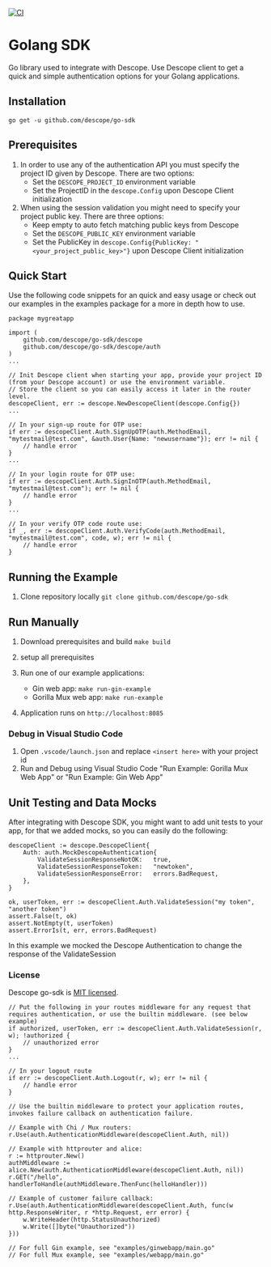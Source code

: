 [![CI](https://github.com/descope/go-sdk/actions/workflows/ci.yml/badge.svg)](https://github.com/descope/go-sdk/actions/workflows/ci.yml)

# Golang SDK

Go library used to integrate with Descope.
Use Descope client to get a quick and simple authentication options for your Golang applications.

## Installation

`go get -u github.com/descope/go-sdk`

## Prerequisites

1. In order to use any of the authentication API you must specify the project ID given by Descope. There are two options:
   - Set the `DESCOPE_PROJECT_ID` environment variable
   - Set the ProjectID in the `descope.Config` upon Descope Client initialization
1. When using the session validation you might need to specify your project public key. There are three options:
   - Keep empty to auto fetch matching public keys from Descope
   - Set the `DESCOPE_PUBLIC_KEY` environment variable
   - Set the PublicKey in `descope.Config{PublicKey: "<your_project_public_key>"}` upon Descope Client initialization

## Quick Start

Use the following code snippets for an quick and easy usage or check out our examples in the examples package for a more in depth how to use.

```golang
package mygreatapp

import (
    github.com/descope/go-sdk/descope
    github.com/descope/go-sdk/descope/auth
)
...

// Init Descope client when starting your app, provide your project ID (from your Descope account) or use the environment variable.
// Store the client so you can easily access it later in the router level.
descopeClient, err := descope.NewDescopeClient(descope.Config{})
...

// In your sign-up route for OTP use:
if err := descopeClient.Auth.SignUpOTP(auth.MethodEmail, "mytestmail@test.com", &auth.User{Name: "newusername"}); err != nil {
    // handle error
}
...

// In your login route for OTP use:
if err := descopeClient.Auth.SignInOTP(auth.MethodEmail, "mytestmail@test.com"); err != nil {
    // handle error
}
...

// In your verify OTP code route use:
if _, err := descopeClient.Auth.VerifyCode(auth.MethodEmail, "mytestmail@test.com", code, w); err != nil {
    // handle error
}

```

## Running the Example

1. Clone repository locally `git clone github.com/descope/go-sdk`
## Run Manually
1. Download prerequisites and build `make build`
1. setup all prerequisites
1. Run one of our example applications:
    - Gin web app: `make run-gin-example`
    - Gorilla Mux web app: `make run-example`

1. Application runs on `http://localhost:8085`

### Debug in Visual Studio Code

1. Open `.vscode/launch.json` and replace `<insert here>` with your project id
1. Run and Debug using Visual Studio Code "Run Example: Gorilla Mux Web App" or "Run Example: Gin Web App"

## Unit Testing and Data Mocks
After integrating with Descope SDK, you might want to add unit tests to your app, for that we added mocks, so you can easily do the following:
```golang
descopeClient := descope.DescopeClient{
	Auth: auth.MockDescopeAuthentication{
		ValidateSessionResponseNotOK:   true,
		ValidateSessionResponseToken:   "newtoken",
		ValidateSessionResponseError:   errors.BadRequest,
	},
}

ok, userToken, err := descopeClient.Auth.ValidateSession("my token", "another token")
assert.False(t, ok)
assert.NotEmpty(t, userToken)
assert.ErrorIs(t, err, errors.BadRequest)
``` 
In this example we mocked the Descope Authentication to change the response of the ValidateSession

### License

Descope go-sdk is [MIT licensed](./LICENSE).

```golang
// Put the following in your routes middleware for any request that requires authentication, or use the builtin middleware. (see below example)
if authorized, userToken, err := descopeClient.Auth.ValidateSession(r, w); !authorized {
    // unauthorized error
}
...

// In your logout route
if err := descopeClient.Auth.Logout(r, w); err != nil {
    // handle error
}

// Use the builtin middleware to protect your application routes, invokes failure callback on authentication failure.

// Example with Chi / Mux routers:
r.Use(auth.AuthenticationMiddleware(descopeClient.Auth, nil))

// Example with httprouter and alice:
r := httprouter.New()
authMiddleware := alice.New(auth.AuthenticationMiddleware(descopeClient.Auth, nil))
r.GET("/hello", handlerToHandle(authMiddleware.ThenFunc(helloHandler)))

// Example of customer failure callback:
r.Use(auth.AuthenticationMiddleware(descopeClient.Auth, func(w http.ResponseWriter, r *http.Request, err error) {
    w.WriteHeader(http.StatusUnauthorized)
	w.Write([]byte("Unauthorized"))
}))

// For full Gin example, see "examples/ginwebapp/main.go"
// For full Mux example, see "examples/webapp/main.go"
```
